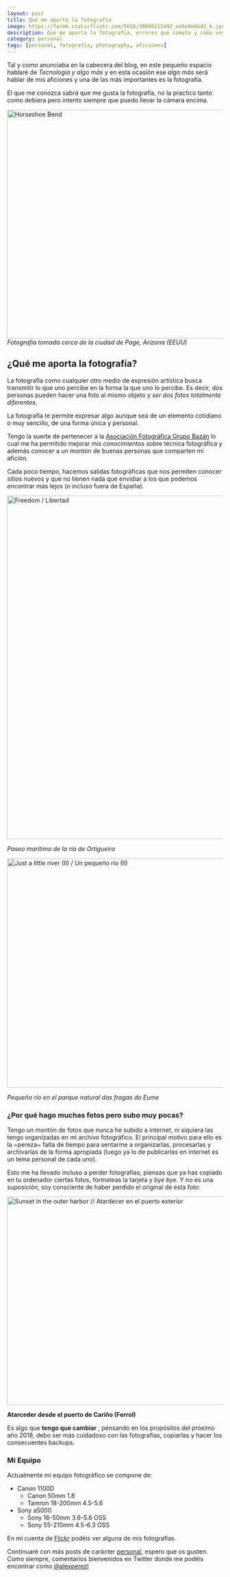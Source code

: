 ```yaml
---
layout: post
title: Qué me aporta la fotografía
image: https://farm6.staticflickr.com/5616/30698215492_ee6e0e6bd2_k.jpg
description: Qué me aporta la fotografia, errores que cometo y cómo voy a solucionarlos
category: personal
tags: [personal, fotografía, photography, aficiones]
---
```


Tal y como anunciaba en la cabecera del blog, en este pequeño espacio hablaré de _Tecnología y algo más_ y en esta ocasión ese _algo más_ será hablar de mis aficiones y una de las más importantes es la fotografía.

<!-- more -->

El que me conozca sabrá que me gusta la fotografía, no la practico tanto como debiera pero intento siempre que puedo llevar la cámara encima. 

<a data-flickr-embed="true" data-footer="true"  href="https://www.flickr.com/photos/alejandroperezl/36478314322/in/dateposted/" title="Horseshoe Bend"><img src="https://farm5.staticflickr.com/4398/36478314322_906ef75c26_c.jpg" width="800" height="533" alt="Horseshoe Bend"></a><script async src="//embedr.flickr.com/assets/client-code.js" charset="utf-8"></script>
_Fotografía tomada cerca de la ciudad de Page, Arizona (EEUU)_

## ¿Qué me aporta la fotografía?

La fotografía como cualquier otro medio de expresión artística busca transmitir lo que uno percibe en la forma la que uno lo percibe. Es decir, dos personas pueden hacer una foto al mismo objeto y _ser dos fotos totalmente diferentes_. 

La fotografía te permite expresar algo aunque sea de un elemento cotidiano o muy sencillo, de una forma única y personal.

Tengo la suerte de pertenecer a la [Asociación Fotográfica Grupo Bazán](http://fotografiagrupobazan.blogspot.com.es/) lo cual me ha permitido mejorar mis conocimientos sobre técnica fotográfica y además conocer a un montón de buenas personas que comparten mi afición.

Cada poco tiempo, hacemos salidas fotográficas que nos permiten conocer sitios nuevos y que no tienen nada que envidiar a los que podemos encontrar más lejos (o incluso fuera de España).

<a data-flickr-embed="true" data-footer="true"  href="https://www.flickr.com/photos/alejandroperezl/30726898911/in/dateposted/" title="Freedom / Libertad"><img src="https://farm6.staticflickr.com/5619/30726898911_c040fa6eb6_c.jpg" width="534" height="800" alt="Freedom / Libertad"></a><script async src="//embedr.flickr.com/assets/client-code.js" charset="utf-8"></script>

_Paseo marítimo de la ría de Ortigueira_

<a data-flickr-embed="true" data-footer="true"  href="https://www.flickr.com/photos/alejandroperezl/30698218152/in/dateposted/" title="Just a little river (II) / Un pequeño río (II)"><img src="https://farm6.staticflickr.com/5524/30698218152_5cd7270313_c.jpg" width="800" height="534" alt="Just a little river (II) / Un pequeño río (II)"></a><script async src="//embedr.flickr.com/assets/client-code.js" charset="utf-8"></script>

_Pequeño río en el parque natural das fragas do Eume_

### ¿Por qué hago muchas fotos pero subo muy pocas?

Tengo un montón de fotos que nunca he subido a internet, ni siquiera las tengo organizadas en mi archivo fotográfico. El principal motivo para ello es la ~pereza~ falta de tiempo para sentarme a organizarlas, procesarlas y archivarlas de la forma apropiada (luego ya lo de publicarlas en internet es un tema personal de cada uno).

Esto me ha llevado incluso a perder fotografías, piensas que ya has copiado en tu ordenador ciertas fotos, formateas la tarjeta y _bye bye_. Y no es una suposición, soy consciente de haber perdido el original de esta foto:

<a data-flickr-embed="true" data-footer="true"  href="https://www.flickr.com/photos/alejandroperezl/15435810247/in/dateposted/" title="Sunset in the outer harbor // Atardecer en el puerto exterior"><img src="https://farm6.staticflickr.com/5610/15435810247_c043286a6c_c.jpg" width="800" height="485" alt="Sunset in the outer harbor // Atardecer en el puerto exterior"></a><script async src="//embedr.flickr.com/assets/client-code.js" charset="utf-8"></script>

__Atarceder desde el puerto de Cariño (Ferrol)__

Es algo que __tengo que cambiar__ , pensando en los propósitos del próximo año 2018, debo ser más cuidadoso con las fotografías, copiarlas y hacer los consecuentes backups.

### Mi Equipo

Actualmente mi equipo fotográfico se compone de:

- Canon 1100D
    + Canon 50mm 1.8
    + Tamron 18-200mm 4.5-5.6
- Sony a5000
    + Sony 16-50mm 3.6-5.6 OSS
    + Sony 55-210mm 4.5-6.3 OSS
    
En mi cuenta de [Flickr](https://www.flickr.com/photos/alejandroperezl) podéis ver alguna de mis fotografías.

Continuaré con más posts de carácter [personal](http://alejandroperezlopez.com/categories/#personal), espero que os gusten. Como siempre, comentarios bienvenidos en Twitter donde me podéis encontrar como [@alexperezl](https://twitter.com/alexperezl)
















